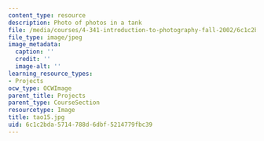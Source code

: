 ```yaml
---
content_type: resource
description: Photo of photos in a tank
file: /media/courses/4-341-introduction-to-photography-fall-2002/6c1c2bda5714788d6dbf5214779fbc39_tao15.jpg
file_type: image/jpeg
image_metadata:
  caption: ''
  credit: ''
  image-alt: ''
learning_resource_types:
- Projects
ocw_type: OCWImage
parent_title: Projects
parent_type: CourseSection
resourcetype: Image
title: tao15.jpg
uid: 6c1c2bda-5714-788d-6dbf-5214779fbc39
---
```

